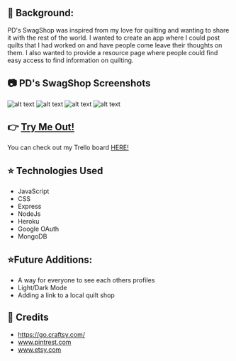 ## :notebook: Background:
PD's SwagShop was inspired from my love for quilting and wanting to share it with the rest of the world. I wanted to create an app where I could post quilts that I had worked on and have people come leave their thoughts on them. I also wanted to provide a resource page where people could find easy access to find information on quilting.

## :camera: PD's SwagShop Screenshots

![alt text](./images/screenshot1.png)
![alt text](./images/screenshot2.png)
![alt text](./images/screenshot3.png)
![alt text](./images/screenshot4.png)

## :point_right: [Try Me Out!](https://pd-swagshop.herokuapp.com/)
You can check out my Trello board [HERE!](https://trello.com/b/m9UX3j0R/pds-swagshop)

## :star: Technologies Used
- JavaScript
- CSS
- Express
- NodeJs
- Heroku
- Google OAuth
- MongoDB

## :star:Future Additions:
- A way for everyone to see each others profiles
- Light/Dark Mode
- Adding a link to a local quilt shop

## :green_heart: Credits
- https://go.craftsy.com/
- www.pintrest.com
- www.etsy.com